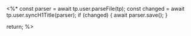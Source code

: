 <%*
const parser = await tp.user.parseFile(tp);
const changed = await tp.user.syncH1Title(parser);
if (changed) {
  await parser.save();
}

return;
%>

